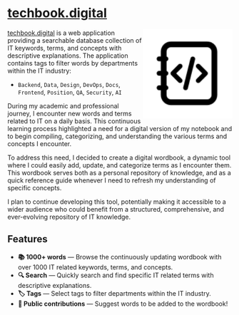 # [techbook.digital](https://techbook.digital/)

<img align="right" width="200px" src="./web/public/assets/icons/techbook-logo.svg" />

[techbook.digital](https://techbook.digital) is a web application providing a searchable database collection of IT keywords, terms, and concepts with descriptive explanations. The application contains tags to filter words by departments within the IT industry:

- `Backend`, `Data`, `Design`, `DevOps`, `Docs`, `Frontend`, `Position`, `QA`, `Security`, `AI` 

During my academic and professional journey, I encounter new words and terms related to IT on a daily basis. This continuous learning process highlighted a need for a digital version of my notebook and to begin compiling, categorizing, and understanding the various terms and concepts I encounter.

To address this need, I decided to create a digital wordbook, a dynamic tool where I could easily add, update, and categorize terms as I encounter them. This wordbook serves both as a personal repository of knowledge, and as a quick reference guide whenever I need to refresh my understanding of specific concepts.

I plan to continue developing this tool, potentially making it accessible to a wider audience who could benefit from a structured, comprehensive, and ever-evolving repository of IT knowledge.

## Features

- **📚 1000+ words** — Browse the continuously updating wordbook with over 1000 IT related keywords, terms, and concepts.
- **🔍 Search** — Quickly search and find specific IT related terms with descriptive explanations.
- **🏷️ Tags** — Select tags to filter departments within the IT industry.
- **🤝 Public contributions** — Suggest words to be added to the wordbook!
